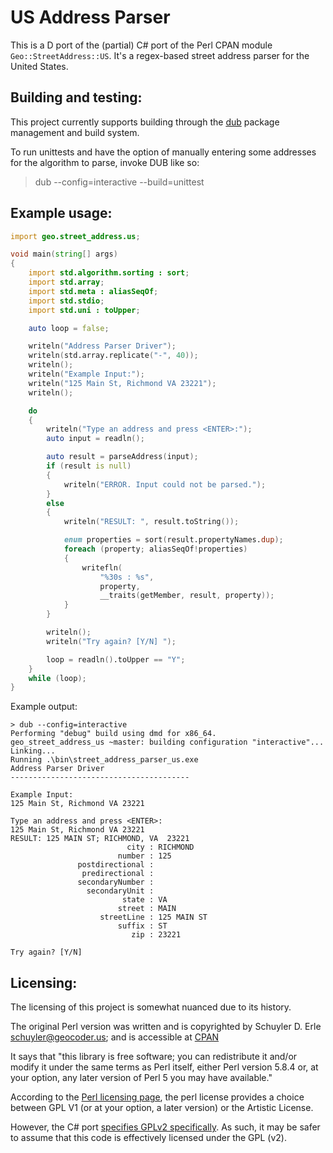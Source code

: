 # US Address Parser

This is a D port of the (partial) C# port of the Perl CPAN module
`Geo::StreetAddress::US`.  It's a regex-based street address
parser for the United States.

## Building and testing:

This project currently supports building through the
[dub](https://github.com/dlang/dub) package management and build system.

To run unittests and have the option of manually entering some addresses for the algorithm to parse, invoke DUB like so:
> dub --config=interactive --build=unittest

## Example usage:

```d
import geo.street_address.us;

void main(string[] args)
{
	import std.algorithm.sorting : sort;
	import std.array;
	import std.meta : aliasSeqOf;
	import std.stdio;
	import std.uni : toUpper;

	auto loop = false;

	writeln("Address Parser Driver");
	writeln(std.array.replicate("-", 40));
	writeln();
	writeln("Example Input:");
	writeln("125 Main St, Richmond VA 23221");
	writeln();

	do
	{
		writeln("Type an address and press <ENTER>:");
		auto input = readln();

		auto result = parseAddress(input);
		if (result is null)
		{
			writeln("ERROR. Input could not be parsed.");
		}
		else
		{
			writeln("RESULT: ", result.toString());

			enum properties = sort(result.propertyNames.dup);
			foreach (property; aliasSeqOf!properties)
			{
				writefln(
					"%30s : %s",
					property,
					__traits(getMember, result, property));
			}
		}

		writeln();
		writeln("Try again? [Y/N] ");

		loop = readln().toUpper == "Y";
	}
	while (loop);
}
```

Example output:
```
> dub --config=interactive
Performing "debug" build using dmd for x86_64.
geo_street_address_us ~master: building configuration "interactive"...
Linking...
Running .\bin\street_address_parser_us.exe
Address Parser Driver
----------------------------------------

Example Input:
125 Main St, Richmond VA 23221

Type an address and press <ENTER>:
125 Main St, Richmond VA 23221
RESULT: 125 MAIN ST; RICHMOND, VA  23221
                          city : RICHMOND
                        number : 125
               postdirectional :
                predirectional :
               secondaryNumber :
                 secondaryUnit :
                         state : VA
                        street : MAIN
                    streetLine : 125 MAIN ST
                        suffix : ST
                           zip : 23221

Try again? [Y/N]
```

## Licensing:

The licensing of this project is somewhat nuanced due to its history.

The original Perl version was written and is copyrighted by
Schuyler D. Erle <schuyler@geocoder.us>; and is accessible at
[CPAN](http://search.cpan.org/~timb/Geo-StreetAddress-US-1.03/US.pm)

It says that "this library is free software; you can redistribute it and/or modify 
it under the same terms as Perl itself, either Perl version 5.8.4 or, at 
your option, any later version of Perl 5 you may have available."

According to the [Perl licensing page](http://dev.perl.org/licenses/),
the perl license provides a choice between GPL V1 (or at your option, a later version)
or the Artistic License.

However, the C# port [specifies GPLv2 specifically](https://usaddress.codeplex.com/license).
As such, it may be safer to assume that this
code is effectively licensed under the GPL (v2).
